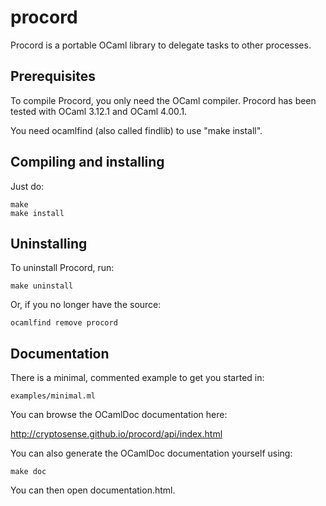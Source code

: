 procord
=======

Procord is a portable OCaml library to delegate tasks to other processes.

Prerequisites
-------------

To compile Procord, you only need the OCaml compiler.
Procord has been tested with OCaml 3.12.1 and OCaml 4.00.1.

You need ocamlfind (also called findlib) to use "make install".

Compiling and installing
------------------------

Just do:

    make
    make install

Uninstalling
------------

To uninstall Procord, run:

    make uninstall
  
Or, if you no longer have the source:

    ocamlfind remove procord

Documentation
-------------

There is a minimal, commented example to get you started in:

    examples/minimal.ml

You can browse the OCamlDoc documentation here:

http://cryptosense.github.io/procord/api/index.html

You can also generate the OCamlDoc documentation yourself using:

    make doc

You can then open documentation.html.
